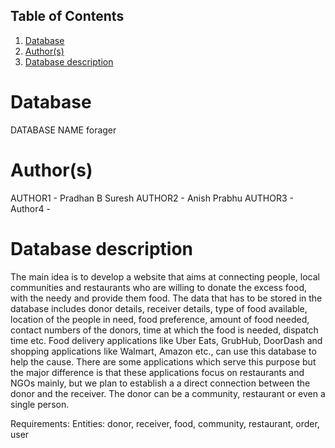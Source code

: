 ## Table of Contents

1. [Database](#database)
2. [Author(s)](#author)
3. [Database description](#description)

# Database
DATABASE NAME
forager
# Author(s)
AUTHOR1 - Pradhan B Suresh
AUTHOR2 - Anish Prabhu
AUTHOR3 - 
Author4 - 
# Database description

The main idea is to develop a website that aims at connecting people, local communities and restaurants who are willing to donate the excess food, with the needy and provide them food. The data that has to be stored in the database includes donor details, receiver details, type of food available, location of the people in need, food preference, amount of food needed, contact numbers of the donors, time at which the food is needed, dispatch time etc. Food delivery applications like Uber Eats, GrubHub, DoorDash and shopping applications like Walmart, Amazon etc., can use this database to help the cause. There are some applications which serve this purpose but the major difference is that these applications focus on restaurants and NGOs mainly, but we plan to establish a a direct connection between the donor and the receiver. The donor can be a community, restaurant or even a single person.

Requirements:
Entities: donor, receiver, food, community, restaurant, order, user
